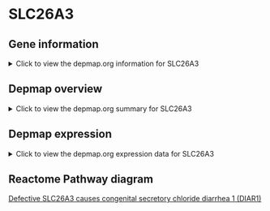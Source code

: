 <h1>SLC26A3</h1>

<h2>Gene information</h2>
<details>
  <summary>Click to view the depmap.org information for SLC26A3</summary>
  <iframe src="https://depmap.org/portal/gene/SLC26A3?tab=about" style="border:none;width:100%;height:800px"></iframe>
</details>

<h2>Depmap overview</h2>
<details>
  <summary>Click to view the depmap.org summary for SLC26A3</summary>
  <iframe src="https://depmap.org/portal/gene/SLC26A3?tab=overview" style="border:none;width:100%;height:800px"></iframe>
</details>

<h2>Depmap expression</h2>
<details>
  <summary>Click to view the depmap.org expression data for SLC26A3</summary>
  <iframe src="https://depmap.org/portal/gene/SLC26A3?tab=characterization" style="border:none;width:100%;height:800px"></iframe>
</details>



<h2>Reactome Pathway diagram</h2>
<a href="https://reactome.org/PathwayBrowser/#/R-HSA-5619085" target="_BLANK">Defective SLC26A3 causes congenital secretory chloride diarrhea 1 (DIAR1)</a>



